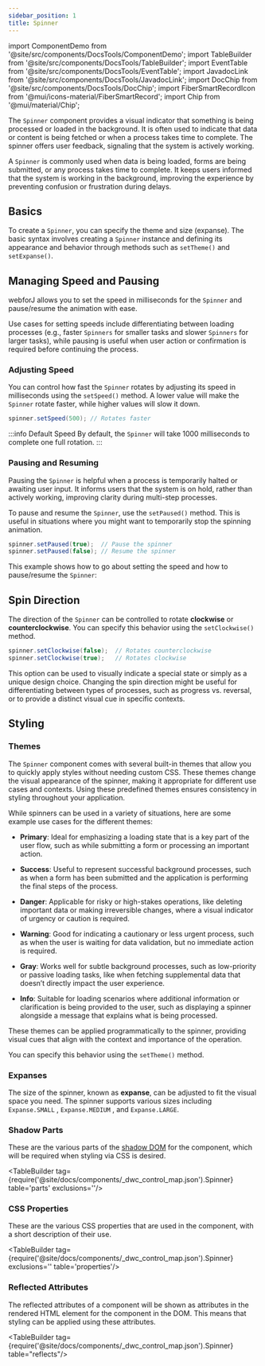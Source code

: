```yaml
---
sidebar_position: 1
title: Spinner
---
```


import ComponentDemo from '@site/src/components/DocsTools/ComponentDemo';
import TableBuilder from '@site/src/components/DocsTools/TableBuilder';
import EventTable from '@site/src/components/DocsTools/EventTable';
import JavadocLink from '@site/src/components/DocsTools/JavadocLink';
import DocChip from '@site/src/components/DocsTools/DocChip';
import FiberSmartRecordIcon from '@mui/icons-material/FiberSmartRecord';
import Chip from '@mui/material/Chip';

<DocChip tooltipText="This component will render with a shadow DOM, an API built into the browser that facilitates encapsulation." label="Shadow" component="a" href="../glossary#shadow-dom" target="_blank" clickable={true} iconName="shadow" />

<DocChip tooltipText="The name of the web component that will render in the DOM." label="dwc-spinner" clickable={false} iconName='code'/>


<JavadocLink type="spinner" location="com/webforj/component/spinner/Spinner" top='true'/>

The `Spinner` component provides a visual indicator that something is being processed or loaded in the background. It is often used to indicate that data or content is being fetched or when a process takes time to complete. The spinner offers user feedback, signaling that the system is actively working.

A `Spinner` is commonly used when data is being loaded, forms are being submitted, or any process takes time to complete. It keeps users informed that the system is working in the background, improving the experience by preventing confusion or frustration during delays. 

## Basics

To create a `Spinner`, you can specify the theme and size (expanse). The basic syntax involves creating a `Spinner` instance and defining its appearance and behavior through methods such as `setTheme()` and `setExpanse()`.

<ComponentDemo 
path='https://demo.webforj.com/webapp/controlsamples?class=componentdemos.spinnerdemos.SpinnerDemoView'  
javaE='https://raw.githubusercontent.com/webforj/ControlSamples/main/src/main/java/componentdemos/spinnerdemos/SpinnerDemo.java'
height = '225px'
/>

## Managing Speed and Pausing

webforJ allows you to set the speed in milliseconds for the `Spinner` and pause/resume the animation with ease. 

Use cases for setting speeds include differentiating between loading processes (e.g., faster `Spinners` for smaller tasks and slower `Spinners` for larger tasks), while pausing is useful when user action or confirmation is required before continuing the process.

### Adjusting Speed

You can control how fast the `Spinner` rotates by adjusting its speed in milliseconds using the `setSpeed()` method. A lower value will make the `Spinner` rotate faster, while higher values will slow it down.

```java
spinner.setSpeed(500); // Rotates faster
```

:::info Default Speed
By default, the `Spinner` will take 1000 milliseconds to complete one full rotation.
:::

### Pausing and Resuming

Pausing the `Spinner` is helpful when a process is temporarily halted or awaiting user input. It informs users that the system is on hold, rather than actively working, improving clarity during multi-step processes.

To pause and resume the `Spinner`, use the `setPaused()` method. This is useful in situations where you might want to temporarily stop the spinning animation.

```java
spinner.setPaused(true);  // Pause the spinner
spinner.setPaused(false); // Resume the spinner
```

This example shows how to go about setting the speed and how to pause/resume the `Spinner`:

<ComponentDemo 
path='https://demo.webforj.com/webapp/controlsamples?class=componentdemos.spinnerdemos.SpinnerSpeedDemo'  
javaE='https://raw.githubusercontent.com/webforj/ControlSamples/main/src/main/java/componentdemos/spinnerdemos/SpinnerSpeedDemo.java'
height = '150px'
/>

## Spin Direction

The direction of the `Spinner` can be controlled to rotate **clockwise** or **counterclockwise**. You can specify this behavior using the `setClockwise()` method.

```java
spinner.setClockwise(false);  // Rotates counterclockwise
spinner.setClockwise(true);   // Rotates clockwise
```

This option can be used to visually indicate a special state or simply as a unique design choice. Changing the spin direction might be useful for differentiating between types of processes, such as progress vs. reversal, or to provide a distinct visual cue in specific contexts.

<ComponentDemo 
path='https://demo.webforj.com/webapp/controlsamples?class=componentdemos.spinnerdemos.SpinnerDirectionDemo'  
javaE='https://raw.githubusercontent.com/webforj/ControlSamples/main/src/main/java/componentdemos/spinnerdemos/SpinnerDirectionDemo.java'
height = '150px'
/>

## Styling

### Themes

The `Spinner` component comes with several built-in themes that allow you to quickly apply styles without needing custom CSS. These themes change the visual appearance of the spinner, making it appropriate for different use cases and contexts. Using these predefined themes ensures consistency in styling throughout your application.

While spinners can be used in a variety of situations, here are some example use cases for the different themes:

- **Primary**: Ideal for emphasizing a loading state that is a key part of the user flow, such as while submitting a form or processing an important action.
  
- **Success**: Useful to represent successful background processes, such as when a form has been submitted and the application is performing the final steps of the process.
  
- **Danger**: Applicable for risky or high-stakes operations, like deleting important data or making irreversible changes, where a visual indicator of urgency or caution is required.
  
- **Warning**: Good for indicating a cautionary or less urgent process, such as when the user is waiting for data validation, but no immediate action is required.

- **Gray**: Works well for subtle background processes, such as low-priority or passive loading tasks, like when fetching supplemental data that doesn’t directly impact the user experience.
  
- **Info**: Suitable for loading scenarios where additional information or clarification is being provided to the user, such as displaying a spinner alongside a message that explains what is being processed.

These themes can be applied programmatically to the spinner, providing visual cues that align with the context and importance of the operation.

You can specify this behavior using the `setTheme()` method.

<ComponentDemo 
path='https://demo.webforj.com/webapp/controlsamples?class=componentdemos.spinnerdemos.SpinnerThemeDemo'  
javaE='https://raw.githubusercontent.com/webforj/ControlSamples/main/src/main/java/componentdemos/spinnerdemos/SpinnerThemeDemo.java'
height = '100px'
/>

### Expanses

The size of the spinner, known as **expanse**, can be adjusted to fit the visual space you need. The spinner supports various sizes including `Expanse.SMALL` , `Expanse.MEDIUM` , and `Expanse.LARGE`. 

<ComponentDemo 
path='https://demo.webforj.com/webapp/controlsamples?class=componentdemos.spinnerdemos.SpinnerExpanseDemo'  
javaE='https://raw.githubusercontent.com/webforj/ControlSamples/main/src/main/java/componentdemos/spinnerdemos/SpinnerExpanseDemo.java'
height = '100px'
/>

### Shadow Parts

These are the various parts of the [shadow DOM](../../glossary#shadow-dom) for the component, which will be required when styling via CSS is desired.

<TableBuilder tag={require('@site/docs/components/_dwc_control_map.json').Spinner} table='parts' exclusions=''/>

### CSS Properties

These are the various CSS properties that are used in the component, with a short description of their use.

<TableBuilder tag={require('@site/docs/components/_dwc_control_map.json').Spinner} exclusions='' table='properties'/>

### Reflected Attributes

The reflected attributes of a component will be shown as attributes in the rendered HTML element for the component in the DOM. This means that styling can be applied using these attributes.


<TableBuilder tag={require('@site/docs/components/_dwc_control_map.json').Spinner} table="reflects"/>

